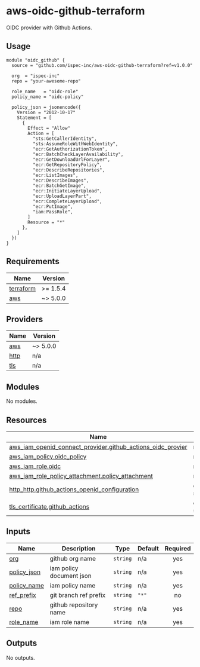 # aws-oidc-github-terraform

OIDC provider with Github Actions.

## Usage

```hcl
module "oidc_github" {
  source = "github.com/ispec-inc/aws-oidc-github-terraform?ref=v1.0.0"

  org  = "ispec-inc"
  repo = "your-awesome-repo"

  role_name   = "oidc-role"
  policy_name = "oidc-policy"

  policy_json = jsonencode({
    Version = "2012-10-17"
    Statement = [
      {
        Effect = "Allow"
        Action = [
          "sts:GetCallerIdentity",
          "sts:AssumeRoleWithWebIdentity",
          "ecr:GetAuthorizationToken",
          "ecr:BatchCheckLayerAvailability",
          "ecr:GetDownloadUrlForLayer",
          "ecr:GetRepositoryPolicy",
          "ecr:DescribeRepositories",
          "ecr:ListImages",
          "ecr:DescribeImages",
          "ecr:BatchGetImage",
          "ecr:InitiateLayerUpload",
          "ecr:UploadLayerPart",
          "ecr:CompleteLayerUpload",
          "ecr:PutImage",
          "iam:PassRole",
        ]
        Resource = "*"
      },
    ]
  })
}
```

## Requirements

| Name | Version |
|------|---------|
| <a name="requirement_terraform"></a> [terraform](#requirement\_terraform) | >= 1.5.4 |
| <a name="requirement_aws"></a> [aws](#requirement\_aws) | ~> 5.0.0 |

## Providers

| Name | Version |
|------|---------|
| <a name="provider_aws"></a> [aws](#provider\_aws) | ~> 5.0.0 |
| <a name="provider_http"></a> [http](#provider\_http) | n/a |
| <a name="provider_tls"></a> [tls](#provider\_tls) | n/a |

## Modules

No modules.

## Resources

| Name | Type |
|------|------|
| [aws_iam_openid_connect_provider.github_actions_oidc_provier](https://registry.terraform.io/providers/hashicorp/aws/latest/docs/resources/iam_openid_connect_provider) | resource |
| [aws_iam_policy.oidc_policy](https://registry.terraform.io/providers/hashicorp/aws/latest/docs/resources/iam_policy) | resource |
| [aws_iam_role.oidc](https://registry.terraform.io/providers/hashicorp/aws/latest/docs/resources/iam_role) | resource |
| [aws_iam_role_policy_attachment.policy_attachment](https://registry.terraform.io/providers/hashicorp/aws/latest/docs/resources/iam_role_policy_attachment) | resource |
| [http_http.github_actions_openid_configuration](https://registry.terraform.io/providers/hashicorp/http/latest/docs/data-sources/http) | data source |
| [tls_certificate.github_actions](https://registry.terraform.io/providers/hashicorp/tls/latest/docs/data-sources/certificate) | data source |

## Inputs

| Name | Description | Type | Default | Required |
|------|-------------|------|---------|:--------:|
| <a name="input_org"></a> [org](#input\_org) | github org name | `string` | n/a | yes |
| <a name="input_policy_json"></a> [policy\_json](#input\_policy\_json) | iam policy document json | `string` | n/a | yes |
| <a name="input_policy_name"></a> [policy\_name](#input\_policy\_name) | iam policy name | `string` | n/a | yes |
| <a name="input_ref_prefix"></a> [ref\_prefix](#input\_ref\_prefix) | git branch ref prefix | `string` | `"*"` | no |
| <a name="input_repo"></a> [repo](#input\_repo) | github repository name | `string` | n/a | yes |
| <a name="input_role_name"></a> [role\_name](#input\_role\_name) | iam role name | `string` | n/a | yes |

## Outputs

No outputs.
